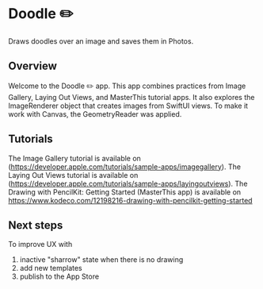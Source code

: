 #  Doodle ✏️

Draws doodles over an image and saves them in Photos.

## Overview

Welcome to the Doodle ✏️ app. This app combines practices from Image Gallery, Laying Out Views, and MasterThis tutorial apps.
It also explores the ImageRenderer object that creates images from SwiftUI views. To make it work with Canvas, the GeometryReader was applied.

## Tutorials
The Image Gallery tutorial is available on (https://developer.apple.com/tutorials/sample-apps/imagegallery).
The Laying Out Views tutorial is available on (https://developer.apple.com/tutorials/sample-apps/layingoutviews).
The Drawing with PencilKit: Getting Started (MasterThis app) is available on https://www.kodeco.com/12198216-drawing-with-pencilkit-getting-started

## Next steps
To improve UX with 
1) inactive "sharrow" state when there is no drawing
2) add new templates
3) publish to the App Store
